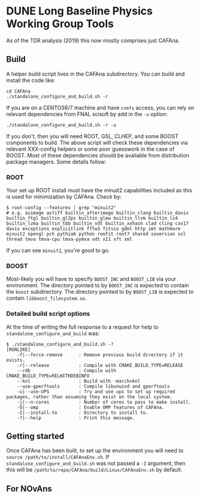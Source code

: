 # DUNE Long Baseline Physics Working Group Tools

As of the TDR analysis (2019) this now mostly comprises just CAFAna.

## Build

A helper build script lives in the CAFAna subdirectory. You can build and install the code like:

```
cd CAFAna
./standalone_configure_and_build.sh -r
```

If you are on a CENTOS6/7 machine and have `cvmfs` access, you can
rely on relevant dependencies from FNAL scisoft by add in the `-u`
option:

```
./standalone_configure_and_build.sh -r -u
```

If you don't, then you will need ROOT, GSL, CLHEP, and some BOOST components to build. The above script will check these dependencies
via relevant XXX-config helpers or some poor guesswork in the case of
BOOST. Most of these dependencies should be available from distribution package managers. Some details follow:

### ROOT

Your set up ROOT install must have the minuit2 capabilities included as this is used for minimization by CAFAna. Check by:

```
$ root-config --features | grep "minuit2"
# e.g. asimage astiff builtin_afterimage builtin_clang builtin_davix builtin_ftgl builtin_gl2ps builtin_glew builtin_llvm builtin_lz4 builtin_lzma builtin_tbb builtin_vdt builtin_xxhash clad cling cxx17 davix exceptions explicitlink fftw3 fitsio gdml http imt mathmore minuit2 opengl pch pythia6 python roofit root7 shared soversion ssl thread tmva tmva-cpu tmva-pymva vdt x11 xft xml
```

If you can see `minuit2`, you're good to go.

### BOOST

Most-likely you will have to specify `BOOST_INC` and `BOOST_LIB`
via your environment. The directory pointed to by `BOOST_INC` is expected to contain the `boost` subdirectory. The directory pointed to by `BOOST_LIB` is expected to contain `libboost_filesystem.so`.

### Detailed build script options

At the time of writing the full response to a request for help to `standalone_configure_and_build` was:

```
$ ./standalone_configure_and_build.sh -?
[RUNLIKE]
	-f|--force-remove      : Remove previous build directory if it exists.
	-r|--release           : Compile with CMAKE_BUILD_TYPE=RELEASE
	--rdb                  : Compile with CMAKE_BUILD_TYPE=RELWITHDEBINFO
	--knl                  : Build with -march=knl
	--use-gperftools       : Compile libunwind and gperftools
	-u|--use-UPS           : Try and use ups to set up required packages, rather than assuming they exist on the local system.
	-j|--n-cores           : Number of cores to pass to make install.
	-O|--omp               : Enable OMP features of CAFAna.
	-I|--install-to        : Directory to install to.
	-?|--help              : Print this message.
```

## Getting started

Once CAFAna has been built, to set up the environment you will need to `source /path/to/install/CAFAnaEnv.sh`. If `standalone_configure_and_build.sh` was not passed a `-I` argument, then this will be `/path/to/repo/CAFAna/build/Linux/CAFAnaEnv.sh` by default.

## For NOvAns
